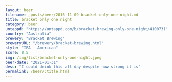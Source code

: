 ```yaml
---
layout: beer
filename: _posts/beer/2016-11-09-bracket-only-one-night.md
title: bracket only one night
category: beer
untappd: "https://untappd.com/b/bracket-brewing-only-one-night/4100731"
country: "Australia"
brewery: "Bracket Brewing"
breweryURL: "/brewery/bracket-brewing.html"
style: "IPA - American"
score: 8.5
img: /img/list/bracket-only-one-night.jpeg
beer-date: "2021-01-31"
desc: "I could drink this all day despite how strong it is"
permalink: /beer/:title.html
---
```

